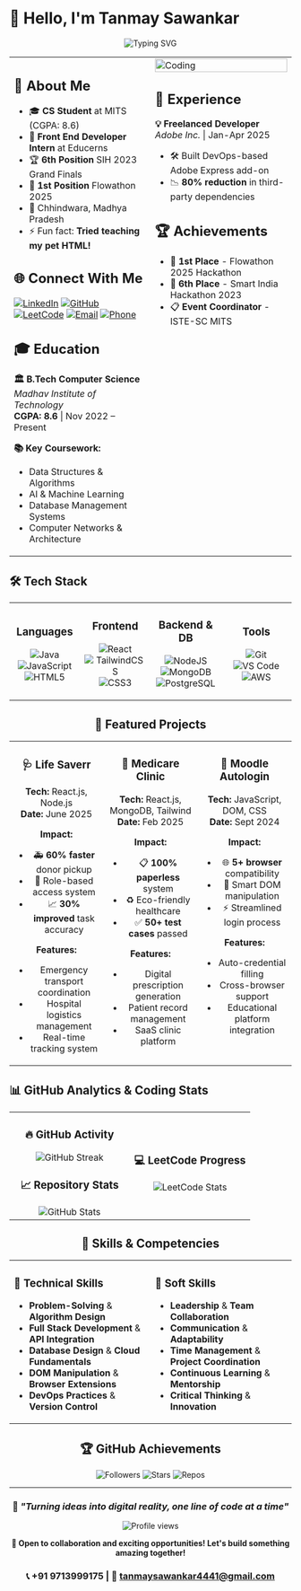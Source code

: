# 👋 Hello, I'm Tanmay Sawankar

<div align="center">
  <img src="https://readme-typing-svg.herokuapp.com?font=Fira+Code&size=22&duration=3000&pause=1000&color=00F7FF&center=true&vCenter=true&width=600&lines=Full+Stack+Web+Developer;Front+End+Developer;Problem+Solver;DevOps+Enthusiast;Code+Craftsman;All+in+One+🤭" alt="Typing SVG" />
</div>

<table>
<tr>
<td width="50%" valign="top">

## 🚀 About Me
- 🎓 **CS Student** at MITS (CGPA: 8.6)
- 💼 **Front End Developer Intern** at Educerns
- 🏆 **6th Position** SIH 2023 Grand Finals
- 🥇 **1st Position** Flowathon 2025
- 📍 Chhindwara, Madhya Pradesh
- ⚡ Fun fact: **Tried teaching my pet HTML!**

## 🌐 Connect With Me
[![LinkedIn](https://img.shields.io/badge/LinkedIn-0077B5?style=flat-square&logo=linkedin&logoColor=white)](https://linkedin.com/in/tanmay-sawankar-57a945223/)
[![GitHub](https://img.shields.io/badge/GitHub-121011?style=flat-square&logo=github&logoColor=white)](https://github.com/TanmaySawankar390)
[![LeetCode](https://img.shields.io/badge/LeetCode-FFA116?style=flat-square&logo=LeetCode&logoColor=white)](https://leetcode.com/u/tanmaysawankar4441/)
[![Email](https://img.shields.io/badge/Gmail-D14836?style=flat-square&logo=gmail&logoColor=white)](mailto:tanmaysawankar4441@gmail.com)
[![Phone](https://img.shields.io/badge/Phone-25D366?style=flat-square&logo=phone&logoColor=white)](tel:+919713999175)

## 🎓 Education
**🏛️ B.Tech Computer Science**  
*Madhav Institute of Technology*  
**CGPA: 8.6** | Nov 2022 – Present

**📚 Key Coursework:**
- Data Structures & Algorithms
- AI & Machine Learning
- Database Management Systems
- Computer Networks & Architecture

</td>
<td width="50%" valign="top">

<img align="center" alt="Coding" width="100%" src="https://miro.medium.com/v2/resize:fit:1358/1*VMmvImch6VU5pc2VktY1uw.gif">

## 💼 Experience



**💡 Freelanced Developer**  
*Adobe Inc.* | Jan-Apr 2025
- 🛠️ Built DevOps-based Adobe Express add-on
- 📉 **80% reduction** in third-party dependencies

## 🏆 Achievements
- 🥇 **1st Place** - Flowathon 2025 Hackathon
- 🏅 **6th Place** - Smart India Hackathon 2023
- 📋 **Event Coordinator** - ISTE-SC MITS

</td>
</tr>
</table>

## 🛠️ Tech Stack

<table>
<tr>
<td width="25%" align="center">

### Languages
![Java](https://img.shields.io/badge/Java-ED8B00?style=for-the-badge&logo=openjdk&logoColor=white)
![JavaScript](https://img.shields.io/badge/JavaScript-323330?style=for-the-badge&logo=javascript&logoColor=F7DF1E)
![HTML5](https://img.shields.io/badge/HTML5-E34F26?style=for-the-badge&logo=html5&logoColor=white)

</td>
<td width="25%" align="center">

### Frontend
![React](https://img.shields.io/badge/React-20232A?style=for-the-badge&logo=react&logoColor=61DAFB)
![TailwindCSS](https://img.shields.io/badge/Tailwind-38B2AC?style=for-the-badge&logo=tailwind-css&logoColor=white)
![CSS3](https://img.shields.io/badge/CSS3-1572B6?style=for-the-badge&logo=css3&logoColor=white)

</td>
<td width="25%" align="center">

### Backend & DB
![NodeJS](https://img.shields.io/badge/Node.js-6DA55F?style=for-the-badge&logo=node.js&logoColor=white)
![MongoDB](https://img.shields.io/badge/MongoDB-4EA94B?style=for-the-badge&logo=mongodb&logoColor=white)
![PostgreSQL](https://img.shields.io/badge/PostgreSQL-316192?style=for-the-badge&logo=postgresql&logoColor=white)

</td>
<td width="25%" align="center">

### Tools
![Git](https://img.shields.io/badge/Git-F05033?style=for-the-badge&logo=git&logoColor=white)
![VS Code](https://img.shields.io/badge/VS%20Code-0078d7?style=for-the-badge&logo=visual-studio-code&logoColor=white)
![AWS](https://img.shields.io/badge/AWS-FF9900?style=for-the-badge&logo=amazon-aws&logoColor=white)

</td>
</tr>
</table>

<div align="center">

## 🚀 Featured Projects

<table align="center">
<tr>
<td width="33%" valign="top" align="center">

### 🩺 Life Saverr
**Tech:** React.js, Node.js  
**Date:** June 2025

**Impact:**
- 🚑 **60% faster** donor pickup
- 🔐 Role-based access system
- 📈 **30% improved** task accuracy

**Features:**
- Emergency transport coordination
- Hospital logistics management
- Real-time tracking system

</td>
<td width="33%" valign="top" align="center">

### 🏥 Medicare Clinic
**Tech:** React.js, MongoDB, Tailwind  
**Date:** Feb 2025

**Impact:**
- 📋 **100% paperless** system
- ♻️ Eco-friendly healthcare
- ✅ **50+ test cases** passed

**Features:**
- Digital prescription generation
- Patient record management
- SaaS clinic platform

</td>
<td width="33%" valign="top" align="center">

### 🔐 Moodle Autologin
**Tech:** JavaScript, DOM, CSS  
**Date:** Sept 2024

**Impact:**
- 🌐 **5+ browser** compatibility
- 🤖 Smart DOM manipulation
- ⚡ Streamlined login process

**Features:**
- Auto-credential filling
- Cross-browser support
- Educational platform integration

</td>
</tr>
</table>

</div>

## 📊 GitHub Analytics & Coding Stats

<table>
<tr>
<td width="50%" align="center">

### 🔥 GitHub Activity
<img src="https://github-readme-streak-stats.herokuapp.com/?user=TanmaySawankar390&theme=radical&hide_border=true&border_radius=10" alt="GitHub Streak" />

### 📈 Repository Stats
<img src="https://github-readme-stats.vercel.app/api?username=TanmaySawankar390&show_icons=true&theme=radical&hide_border=true&count_private=true&include_all_commits=true" alt="GitHub Stats" />

</td>
<td width="50%" align="center">

### 💻 LeetCode Progress
<img src="https://leetcard.jacoblin.cool/tanmaysawankar4441?theme=dark&font=Roboto&ext=heatmap" alt="LeetCode Stats" />

</td>
</tr>
</table>

<div align="center">

## 💪 Skills & Competencies

<table>
<tr>
<td width="50%" valign="top">

### 🧠 Technical Skills
- **Problem-Solving** & **Algorithm Design**
- **Full Stack Development** & **API Integration**
- **Database Design** & **Cloud Fundamentals**
- **DOM Manipulation** & **Browser Extensions**
- **DevOps Practices** & **Version Control**

</td>
<td width="50%" valign="top">

### 🤝 Soft Skills
- **Leadership** & **Team Collaboration**
- **Communication** & **Adaptability**
- **Time Management** & **Project Coordination**
- **Continuous Learning** & **Mentorship**
- **Critical Thinking** & **Innovation**

</td>
</tr>
</table>

</div>

<div align="center">

## 🏆 GitHub Achievements
![Followers](https://img.shields.io/github/followers/TanmaySawankar390?label=Followers&style=social)
![Stars](https://img.shields.io/github/stars/TanmaySawankar390?label=Stars&style=social)
![Repos](https://img.shields.io/badge/Public%20Repos-10-blue)




---

### 💫 *"Turning ideas into digital reality, one line of code at a time"*

![Profile views](https://komarev.com/ghpvc/?username=TanmaySawankar390&color=blue)


**🚀 Open to collaboration and exciting opportunities! Let's build something amazing together!**

### 📞 **+91 9713999175** | 📧 **tanmaysawankar4441@gmail.com**

</div>
